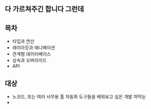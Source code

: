 ## 다 가르쳐주긴 합니다 그런데

## 목차

- 타입과 연산
- 레이아웃과 애니메이션
- 관계형 데이터베이스
- 상속과 오버라이드
- API

## 대상

- 노코드, 또는 여러 사무용 툴 자동화 도구들을 배워보고 싶은 개발 까막눈
- 